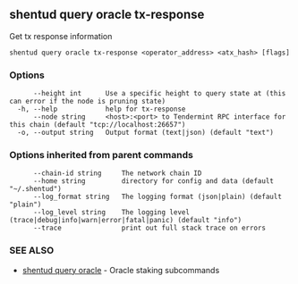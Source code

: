 ## shentud query oracle tx-response

Get tx response information

```
shentud query oracle tx-response <operator_address> <atx_hash> [flags]
```

### Options

```
      --height int      Use a specific height to query state at (this can error if the node is pruning state)
  -h, --help            help for tx-response
      --node string     <host>:<port> to Tendermint RPC interface for this chain (default "tcp://localhost:26657")
  -o, --output string   Output format (text|json) (default "text")
```

### Options inherited from parent commands

```
      --chain-id string     The network chain ID
      --home string         directory for config and data (default "~/.shentud")
      --log_format string   The logging format (json|plain) (default "plain")
      --log_level string    The logging level (trace|debug|info|warn|error|fatal|panic) (default "info")
      --trace               print out full stack trace on errors
```

### SEE ALSO

* [shentud query oracle](shentud_query_oracle.md)	 - Oracle staking subcommands


